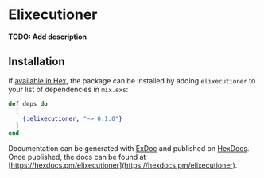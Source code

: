 # Elixecutioner

**TODO: Add description**

## Installation

If [available in Hex](https://hex.pm/docs/publish), the package can be installed
by adding `elixecutioner` to your list of dependencies in `mix.exs`:

```elixir
def deps do
  [
    {:elixecutioner, "~> 0.1.0"}
  ]
end
```

Documentation can be generated with [ExDoc](https://github.com/elixir-lang/ex_doc)
and published on [HexDocs](https://hexdocs.pm). Once published, the docs can
be found at [https://hexdocs.pm/elixecutioner](https://hexdocs.pm/elixecutioner).

